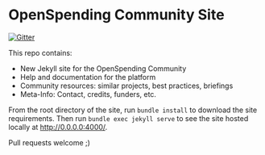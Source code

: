 
OpenSpending Community Site
===========================

[![Gitter](https://img.shields.io/gitter/room/openspending/chat.svg)](https://gitter.im/openspending/chat)

This repo contains:

  * New Jekyll site for the OpenSpending Community
  * Help and documentation for the platform
  * Community resources: similar projects, best practices, briefings
  * Meta-Info: Contact, credits, funders, etc.

From the root directory of the site, run ``bundle install`` to
download the site requirements.  Then run ``bundle exec jekyll serve``
to see the site hosted locally at http://0.0.0.0:4000/.

Pull requests welcome ;)
